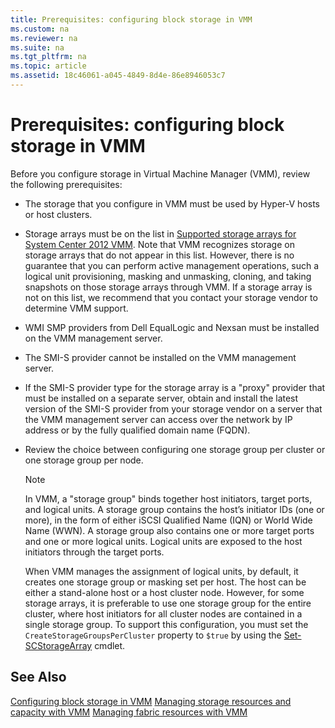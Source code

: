 ```yaml
---
title: Prerequisites: configuring block storage in VMM
ms.custom: na
ms.reviewer: na
ms.suite: na
ms.tgt_pltfrm: na
ms.topic: article
ms.assetid: 18c46061-a045-4849-8d4e-86e8946053c7
---
```

# Prerequisites: configuring block storage in VMM
Before you configure storage in Virtual Machine Manager \(VMM\), review the following prerequisites:

-   The storage that you configure in VMM must be used by Hyper\-V hosts or host clusters.

-   Storage arrays must be on the list in [Supported storage arrays for System Center 2012 VMM](http://social.technet.microsoft.com/wiki/contents/articles/16100.supported-storage-arrays-for-system-center-2012-vmm.aspx). Note that VMM recognizes storage on storage arrays that do not appear in this list. However, there is no guarantee that you can perform active management operations, such a logical unit provisioning, masking and unmasking, cloning, and taking snapshots on those storage arrays through VMM. If a storage array is not on this list, we recommend that you contact your storage vendor to determine VMM support.

-   WMI SMP providers from Dell EqualLogic and Nexsan must be installed on the VMM management server.

-   The SMI\-S provider cannot be installed on the VMM management server.

-   If the SMI\-S provider type for the storage array is a "proxy" provider that must be installed on a separate server, obtain and install the latest version of the SMI\-S provider from your storage vendor on a server that the VMM management server can access over the network by IP address or by the fully qualified domain name \(FQDN\).

-   Review the choice between configuring one storage group per cluster or one storage group per node.

    > [!NOTE]
    > In VMM, a "storage group" binds together host initiators, target ports, and logical units. A storage group contains the host’s initiator IDs \(one or more\), in the form of either iSCSI Qualified Name \(IQN\) or World Wide Name \(WWN\). A storage group also contains one or more target ports and one or more logical units. Logical units are exposed to the host initiators through the target ports.

    When VMM manages the assignment of logical units, by default, it creates one storage group or masking set per host. The host can be either a stand\-alone host or a host cluster node. However, for some storage arrays, it is preferable to use one storage group for the entire cluster, where host initiators for all cluster nodes are contained in a single storage group. To support this configuration, you must set the `CreateStorageGroupsPerCluster` property to `$true` by using the   [Set-SCStorageArray](http://technet.microsoft.com/library/jj613218.aspx) cmdlet.

## See Also
[Configuring block storage in VMM](Configuring-block-storage-in-VMM.md)
[Managing storage resources and capacity with VMM](Managing-storage-resources-and-capacity-with-VMM.md)
[Managing fabric resources with VMM](Managing-fabric-resources-with-VMM.md)


